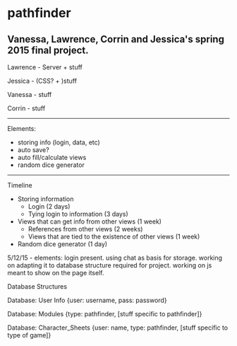# pathfinder
Vanessa, Lawrence, Corrin and Jessica's spring 2015 final project.
----
<project link>
<project video???>

Lawrence - Server + stuff

Jessica - (CSS? + )stuff

Vanessa - stuff

Corrin - stuff

------
Elements:
* storing info (login, data, etc)
 * auto save?
* auto fill/calculate views
* random dice generator
 
-----
Timeline

* Storing information
  *	Login (2 days)
  *	Tying login to information (3 days)
* Views that can get info from other views (1 week)
  *	References from other views (2 weeks)
  *	Views that are tied to the existence of other views (1 week)
* Random dice generator (1 day)

5/12/15 - elements: login present. using chat as basis for storage. working on adapting it to database structure required for project. working on js meant to show on the page itself.

Database Structures

Database: User Info
{user: username,
pass: password}

Database: Modules
{type: pathfinder,
[stuff specific to pathfinder]}

Database: Character_Sheets
{user: name,
type: pathfinder,
[stuff specific to type of game]}
